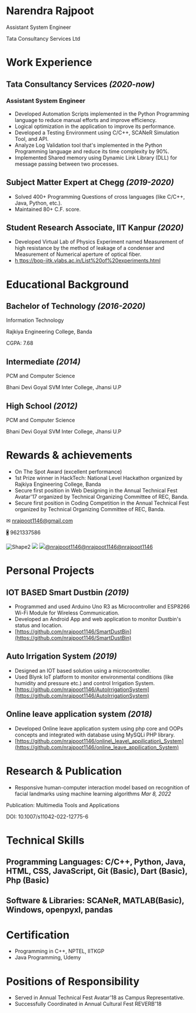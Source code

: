 # **Narendra Rajpoot**

Assistant System Engineer

Tata Consultancy Services Ltd

# **Work Experience**

## **Tata Consultancy Services** _(2020-now)_

### **Assistant System Engineer**

- Developed Automation Scripts implemented in the Python Programming language to reduce manual efforts and improve efficiency.
- Logical optimization in the application to improve its performance.
- Developed a Testing Environment using C/C++, SCANeR Simulation Tool, and API.
- Analyze Log Validation tool that&#39;s implemented in the Python Programming language and reduce its time complexity by 90%.
- Implemented Shared memory using Dynamic Link Library (DLL) for message passing between two processes.

## **Subject Matter Expert at Chegg** _(2019-2020)_

- Solved 400+ Programming Questions of cross languages (like C/C++, Java, Python, etc.).
- Maintained 80+ C.F. score.

## **Student Research Associate, IIT Kanpur** _(2020)_

- Developed Virtual Lab of Physics Experiment named Measurement of high resistance by the method of leakage of a condenser and Measurement of Numerical aperture of optical fiber.
- [h ttps://bop-iitk.vlabs.ac.in/List%20of%20experiments.html](https://bop-iitk.vlabs.ac.in/List%20of%20experiments.html)

# **Educational Background**

## **Bachelor of Technology** _(2016-2020)_

Information Technology

Rajkiya Engineering College, Banda

CGPA: 7.68

## **Intermediate** _(2014)_

PCM and Computer Science

Bhani Devi Goyal SVM Inter College, Jhansi U.P

## **High School** _(2012)_

PCM and Computer Science

Bhani Devi Goyal SVM Inter College, Jhansi U.P

# **Rewards &amp; achievements**

- On The Spot Award (excellent performance)
- 1st Prize winner in HackTech: National Level Hackathon organized by Rajkiya Engineering College, Banda
- Secure first position in Web Designing in the Annual Technical Fest Avatar&#39;17 organized by Technical Organizing Committee of REC, Banda.
- Secure first position in Coding Competition in the Annual Technical Fest organized by Technical Organizing Committee of REC, Banda.

✉ [nrajpoot1146@gmail.com](mailto:nrajpoot1146@gmail.com)

🖁 9621337586

![Shape2](RackMultipart20220316-4-g8h71o_html_e3089dbd0111c99f.gif) ![](RackMultipart20220316-4-g8h71o_html_f50f2f9d1d74c499.png) ![](RackMultipart20220316-4-g8h71o_html_7737e7d4e3106cc5.png)[@nrajpoot1146](https://github.com/nrajpoot1146)[@nrajpoot1146](https://www.linkedin.com/in/nrajpoot1146)[@nrajpoot1146](https://www.hackerrank.com/nrajpoot1146)

# **Personal Projects**

## **IOT BASED Smart Dustbin** _(2019)_

- Programmed and used Arduino Uno R3 as Microcontroller and ESP8266 Wi-Fi Module for Wireless Communication.
- Developed an Android App and web application to monitor Dustbin&#39;s status and location.
- [https://github.com/nrajpoot1146/SmartDustBin](https://github.com/nrajpoot1146/SmartDustBin)

## **Auto Irrigation System** _(2019)_

- Designed an IOT based solution using a microcontroller.
- Used Blynk IoT platform to monitor environmental conditions (like humidity and pressure etc.) and control Irrigation System.
- [https://github.com/nrajpoot1146/AutoIrrigationSystem](https://github.com/nrajpoot1146/AutoIrrigationSystem)

## **Online leave application system** _(2018)_

- Developed Online leave application system using php core and OOPs concepts and integrated with database using MySQLi PHP library.
- [https://github.com/nrajpoot1146/online\_leave\_appilication\_System](https://github.com/nrajpoot1146/online_leave_appilication_System)

# **Research &amp; Publication**

- Responsive human-computer interaction model based on recognition of facial landmarks using machine learning algorithms _Mar 8, 2022_

Publication: Multimedia Tools and Applications

DOI: 10.1007/s11042-022-12775-6

# **Technical Skills**

## **Programming Languages:** C/C++, Python, Java, HTML, CSS, JavaScript, Git (Basic), Dart (Basic), Php (Basic)

## **Software &amp; Libraries:** SCANeR, MATLAB(Basic), Windows, openpyxl, pandas

# **Certification**

- Programming in C++, NPTEL, IITKGP
- Java Programming, Udemy

# **Positions of Responsibility**

- Served in Annual Technical Fest Avatar&#39;18 as Campus Representative.
- Successfully Coordinated in Annual Cultural Fest REVERB&#39;18
